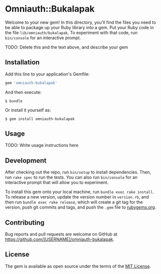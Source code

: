 # Omniauth::Bukalapak

Welcome to your new gem! In this directory, you'll find the files you need to be able to package up your Ruby library into a gem. Put your Ruby code in the file `lib/omniauth/bukalapak`. To experiment with that code, run `bin/console` for an interactive prompt.

TODO: Delete this and the text above, and describe your gem

## Installation

Add this line to your application's Gemfile:

```ruby
gem 'omniauth-bukalapak'
```

And then execute:

    $ bundle

Or install it yourself as:

    $ gem install omniauth-bukalapak

## Usage

TODO: Write usage instructions here

## Development

After checking out the repo, run `bin/setup` to install dependencies. Then, run `rake spec` to run the tests. You can also run `bin/console` for an interactive prompt that will allow you to experiment.

To install this gem onto your local machine, run `bundle exec rake install`. To release a new version, update the version number in `version.rb`, and then run `bundle exec rake release`, which will create a git tag for the version, push git commits and tags, and push the `.gem` file to [rubygems.org](https://rubygems.org).

## Contributing

Bug reports and pull requests are welcome on GitHub at https://github.com/[USERNAME]/omniauth-bukalapak.


## License

The gem is available as open source under the terms of the [MIT License](http://opensource.org/licenses/MIT).

